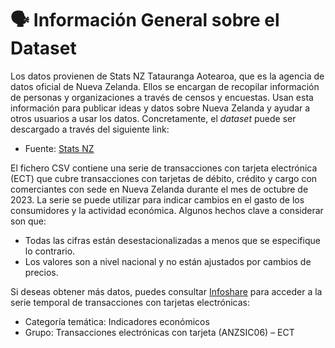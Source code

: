 # 🗣️ Información General sobre el Dataset

Los datos provienen de Stats NZ Tatauranga Aotearoa, que es la agencia de datos oficial de Nueva Zelanda. Ellos se encargan de recopilar información de personas y 
organizaciones a través de censos y encuestas. Usan esta información para publicar ideas y datos sobre Nueva Zelanda y ayudar a otros usuarios a usar los datos. 
Concretamente, el _dataset_ puede ser descargado a través del siguiente link:

* Fuente: [Stats NZ](https://www.stats.govt.nz/assets/Uploads/Electronic-card-transactions/Electronic-card-transactions-October-2023/Download-data/electronic-card-transactions-october-2023.zip)

El fichero CSV contiene una serie de transacciones con tarjeta electrónica (ECT) que cubre transacciones con tarjetas de débito, crédito y cargo con comerciantes con 
sede en Nueva Zelanda durante el mes de octubre de 2023. La serie se puede utilizar para indicar cambios en el gasto de los consumidores y la actividad económica. Algunos 
hechos clave a considerar son que: 

* Todas las cifras están desestacionalizadas a menos que se especifique lo contrario.
* Los valores son a nivel nacional y no están ajustados por cambios de precios.

Si deseas obtener más datos, puedes consultar [Infoshare](https://infoshare.stats.govt.nz/?_ga=2.104890563.1701253927.1717516307-218836264.1717516307) para acceder a 
la serie temporal de transacciones con tarjetas electrónicas:

* Categoría temática: Indicadores económicos 
* Grupo: Transacciones electrónicas con tarjeta (ANZSIC06) – ECT
